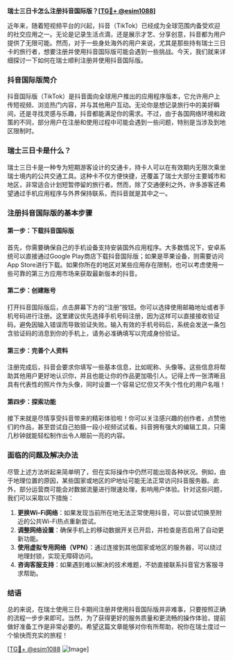 **瑞士三日卡怎么注册抖音国际版？[[TG💪+ @esim1088](https://t.me/s/esim1088)]**

近年来，随着短视频平台的兴起，抖音（TikTok）已经成为全球范围内备受欢迎的社交应用之一。无论是记录生活点滴，还是展示才艺、分享创意，抖音都为用户提供了无限可能。然而，对于一些身处海外的用户来说，尤其是那些持有瑞士三日卡的旅行者，想要注册并使用抖音国际版可能会遇到一些挑战。今天，我们就来详细探讨一下如何在瑞士顺利注册并使用抖音国际版。

### 抖音国际版简介

抖音国际版（TikTok）是抖音面向全球用户推出的应用程序版本，它允许用户上传短视频、浏览热门内容，并与其他用户互动。无论你是想记录旅行中的美好瞬间，还是寻找灵感与乐趣，抖音都能满足你的需求。不过，由于各国网络环境和政策的不同，部分用户在注册和使用过程中可能会遇到一些问题，特别是当涉及到地区限制时。

### 瑞士三日卡是什么？

瑞士三日卡是一种专为短期游客设计的交通卡，持卡人可以在有效期内无限次乘坐瑞士境内的公共交通工具。这种卡不仅方便快捷，还覆盖了瑞士大部分主要城市和地区，非常适合计划短暂停留的旅行者。然而，除了交通便利之外，许多游客还希望通过手机应用程序与外界保持联系，而抖音就是其中之一。

### 注册抖音国际版的基本步骤

#### 第一步：下载抖音国际版
首先，你需要确保自己的手机设备支持安装国外应用程序。大多数情况下，安卓系统可以直接通过Google Play商店下载抖音国际版；如果是苹果设备，则需要访问App Store进行下载。如果你所在的地区对某些应用存在限制，也可以考虑使用一些可靠的第三方应用市场来获取最新版本的抖音。

#### 第二步：创建账号
打开抖音国际版后，点击屏幕下方的“注册”按钮。你可以选择使用邮箱地址或者手机号码进行注册。这里建议优先选择手机号码注册，因为这样可以直接接收验证码，避免因输入错误而导致验证失败。输入有效的手机号码后，系统会发送一条包含验证码的消息到你的手机上，请务必准确填写以完成身份验证。

#### 第三步：完善个人资料
注册完成后，抖音会要求你填写一些基本信息，比如昵称、头像等。这些信息将帮助其他用户更好地认识你，并且也能让你的作品更加吸引人。记得上传一张清晰且具有代表性的照片作为头像，同时设置一个容易记忆但又不失个性化的用户名哦！

#### 第四步：探索功能
接下来就是尽情享受抖音带来的精彩体验啦！你可以关注感兴趣的创作者，点赞他们的作品，甚至尝试自己拍摄一段小视频试试看。抖音拥有强大的编辑工具，只需几秒钟就能轻松制作出令人眼前一亮的内容。

### 面临的问题及解决办法

尽管上述方法听起来简单明了，但在实际操作中仍然可能出现各种状况。例如，由于地理位置的原因，某些国家或地区的IP地址可能无法正常访问抖音服务器。此外，部分运营商可能会对数据流量进行限速处理，影响用户体验。针对这些问题，我们可以采取以下措施：

1. **更换Wi-Fi网络**：如果发现当前所在地无法正常使用抖音，可以尝试切换至附近的公共Wi-Fi热点重新尝试。
2. **调整网络设置**：确保手机上的移动数据开关已开启，并检查是否启用了自动更新功能。
3. **使用虚拟专用网络（VPN）**：通过连接到其他国家或地区的服务器，可以绕过地理封锁，实现无障碍访问。
4. **咨询客服支持**：如果遇到难以解决的技术难题，不妨直接联系抖音官方客服寻求帮助。

### 结语

总的来说，在瑞士使用三日卡期间注册并使用抖音国际版并非难事，只要按照正确的流程一步步来即可。当然，为了获得更好的服务质量和更流畅的操作体验，提前做好准备工作是非常必要的。希望这篇文章能够对你有所帮助，祝你在瑞士度过一个愉快而充实的旅程！

[[TG💪+ @esim1088](https://t.me/s/esim1088) ![Image](https://i.postimg.cc/4NQfJmqS/Snipaste-2025-05-13-00-14-12.png)]